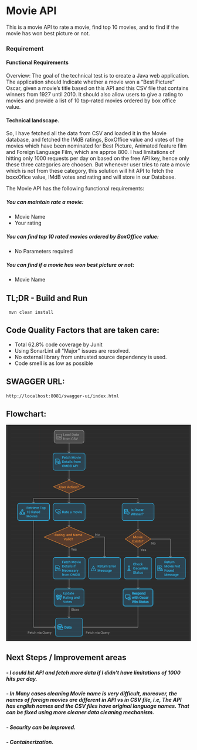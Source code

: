 # Movie API

This is a movie API to rate a movie, find top 10 movies, and to find if the movie has won best picture or not.


### Requirement

#### Functional Requirements
    
Overview:
The goal of the technical test is to create a Java web application.
The application should Indicate whether a movie won a “Best Picture” Oscar, given a movie’s title based on this API and this CSV file that
contains winners from 1927 until 2010. It should also allow users to give a rating to movies and provide a list of 10 top-rated movies ordered by
box office value.

#### Technical landscape.
So, I have fetched all the data from CSV and loaded it in the Movie database, and fetched the IMdB ratings, BoxOffice value and votes of the movies which have been nominated for Best Picture, Animated feature film and Foreign Language Film, which are approx 800. I had limitations of hitting only 1000 requests per day on based on the free API key, hence only these three categories are choosen.
But whenever user tries to rate a movie which is not from these category, this solution will hit API to fetch the boxxOfice value, IMdB votes and rating and will store in our Database.  

The Movie API has the following functional requirements:
#####  You can maintain rate a movie:
- Movie Name
- Your rating

#####  You can find top 10 rated movies ordered by BoxOffice value:
- No Parameters required

#####  You can find if a movie has won best picture or not:
- Movie Name

## TL;DR - Build and Run
 
	 mvn clean install
	 
## Code Quality Factors that are taken care:

- Total 62.8% code coverage by Junit
- Using SonarLint all "Major" issues are resolved. 	 
- No external library from untrusted source dependency is used.
- Code smell is as low as possible

## SWAGGER URL:
	http://localhost:8081/swagger-ui/index.html

## Flowchart:
![path to flowchart](https://github.com/rupesh42/MovieAPI/blob/main/src/main/resources/flowChart.PNG)

## Next Steps / Improvement areas
##### - I could hit API and fetch more data if I didn't have limitations of 1000 hits per day.
##### - In Many cases cleaning Movie name is very difficult, moreover, the names of foreign movies are different in API vs in CSV file, i.e, The API has english names and the CSV files have original language names. That can be fixed using more cleaner data cleaning mechanism. 
##### - Security can be improved.
##### - Containerization.